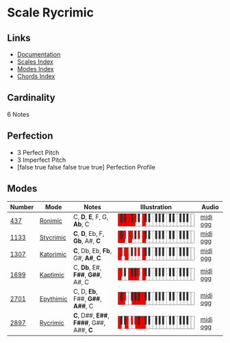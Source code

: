# Scale Rycrimic

## Links

- [Documentation](index.md)
- [Scales Index](Scales.md)
- [Modes Index](Modes.md)
- [Chords Index](Chords.md)

## Cardinality

6 Notes

## Perfection

- 3 Perfect Pitch
- 3 Imperfect Pitch
- [false true false false true true] Perfection Profile

## Modes

| Number | Mode | Notes | Illustration | Audio |
|--------|------|-------|--------------|-------|
| [437](https://ianring.com/musictheory/scales/437) | [Ronimic](ModeRonimic.md) | C, **D**, **E**, F, G, **Ab**, C | ![CNaturalRonimic](ModeCNaturalRonimic.png) | [midi](ModeCNaturalRonimic.mid) [ogg](ModeCNaturalRonimic.ogg) | 
| [1133](https://ianring.com/musictheory/scales/1133) | [Stycrimic](ModeStycrimic.md) | **C**, **D**, Eb, F, **Gb**, A#, **C** | ![CNaturalStycrimic](ModeCNaturalStycrimic.png) | [midi](ModeCNaturalStycrimic.mid) [ogg](ModeCNaturalStycrimic.ogg) | 
| [1307](https://ianring.com/musictheory/scales/1307) | [Katorimic](ModeKatorimic.md) | **C**, Db, Eb, **Fb**, G#, **A#**, **C** | ![CNaturalKatorimic](ModeCNaturalKatorimic.png) | [midi](ModeCNaturalKatorimic.mid) [ogg](ModeCNaturalKatorimic.ogg) | 
| [1699](https://ianring.com/musictheory/scales/1699) | [Kaptimic](ModeKaptimic.md) | C, **Db**, E#, **F##**, **G##**, A#, C | ![CNaturalKaptimic](ModeCNaturalKaptimic.png) | [midi](ModeCNaturalKaptimic.mid) [ogg](ModeCNaturalKaptimic.ogg) | 
| [2701](https://ianring.com/musictheory/scales/2701) | [Epythimic](ModeEpythimic.md) | C, D, **Eb**, F##, **G##**, **A##**, C | ![CNaturalEpythimic](ModeCNaturalEpythimic.png) | [midi](ModeCNaturalEpythimic.mid) [ogg](ModeCNaturalEpythimic.ogg) | 
| [2897](https://ianring.com/musictheory/scales/2897) | [Rycrimic](ModeRycrimic.md) | **C**, D##, **E##**, **F###**, G##, A##, **C** | ![CNaturalRycrimic](ModeCNaturalRycrimic.png) | [midi](ModeCNaturalRycrimic.mid) [ogg](ModeCNaturalRycrimic.ogg) | 
